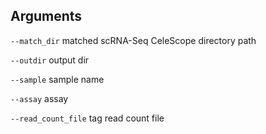 

## Arguments
`--match_dir` matched scRNA-Seq CeleScope directory path

`--outdir` output dir

`--sample` sample name

`--assay` assay

`--read_count_file` tag read count file

